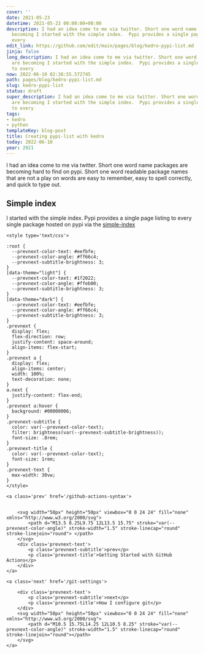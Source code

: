 ```yaml
---
cover: ''
date: 2021-05-23
datetime: 2021-05-23 00:00:00+00:00
description: I had an idea come to me via twitter. Short one word name packages are
  becoming I started with the simple index.  Pypi provides a single page listing to
  every
edit_link: https://github.com/edit/main/pages/blog/kedro-pypi-list.md
jinja: false
long_description: I had an idea come to me via twitter. Short one word name packages
  are becoming I started with the simple index.  Pypi provides a single page listing
  to every
now: 2022-06-10 02:38:55.572745
path: pages/blog/kedro-pypi-list.md
slug: kedro-pypi-list
status: draft
super_description: I had an idea come to me via twitter. Short one word name packages
  are becoming I started with the simple index.  Pypi provides a single page listing
  to every
tags:
- kedro
- python
templateKey: blog-post
title: Creating pypi-list with kedro
today: 2022-06-10
year: 2021
---
```


I had an idea come to me via twitter. Short one word name packages are becoming
hard to find on pypi.  Short one word readable package names that are not a
play on words are easy to remember, easy to spell correctly, and quick to type
out.

## Simple index

I started with the simple index.  Pypi provides a single page listing to every
single package hosted on pypi via the [simple-index](https://pypi.org/simple/)
<div class='prevnext'>

    <style type='text/css'>

    :root {
      --prevnext-color-text: #eefbfe;
      --prevnext-color-angle: #ff66c4;
      --prevnext-subtitle-brightness: 3;
    }
    [data-theme="light"] {
      --prevnext-color-text: #1f2022;
      --prevnext-color-angle: #ffeb00;
      --prevnext-subtitle-brightness: 3;
    }
    [data-theme="dark"] {
      --prevnext-color-text: #eefbfe;
      --prevnext-color-angle: #ff66c4;
      --prevnext-subtitle-brightness: 3;
    }
    .prevnext {
      display: flex;
      flex-direction: row;
      justify-content: space-around;
      align-items: flex-start;
    }
    .prevnext a {
      display: flex;
      align-items: center;
      width: 100%;
      text-decoration: none;
    }
    a.next {
      justify-content: flex-end;
    }
    .prevnext a:hover {
      background: #00000006;
    }
    .prevnext-subtitle {
      color: var(--prevnext-color-text);
      filter: brightness(var(--prevnext-subtitle-brightness));
      font-size: .8rem;
    }
    .prevnext-title {
      color: var(--prevnext-color-text);
      font-size: 1rem;
    }
    .prevnext-text {
      max-width: 30vw;
    }
    </style>
    
    <a class='prev' href='/github-actions-syntax'>
    

        <svg width="50px" height="50px" viewbox="0 0 24 24" fill="none" xmlns="http://www.w3.org/2000/svg">
            <path d="M13.5 8.25L9.75 12L13.5 15.75" stroke="var(--prevnext-color-angle)" stroke-width="1.5" stroke-linecap="round" stroke-linejoin="round"> </path>
        </svg>
        <div class='prevnext-text'>
            <p class='prevnext-subtitle'>prev</p>
            <p class='prevnext-title'>Getting Started with GitHub Actions</p>
        </div>
    </a>
    
    <a class='next' href='/git-settings'>
    
        <div class='prevnext-text'>
            <p class='prevnext-subtitle'>next</p>
            <p class='prevnext-title'>How I configure git</p>
        </div>
        <svg width="50px" height="50px" viewbox="0 0 24 24" fill="none" xmlns="http://www.w3.org/2000/svg">
            <path d="M10.5 15.75L14.25 12L10.5 8.25" stroke="var(--prevnext-color-angle)" stroke-width="1.5" stroke-linecap="round" stroke-linejoin="round"></path>
        </svg>
    </a>
  </div>
